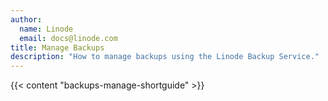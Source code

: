 ```yaml
---
author:
  name: Linode
  email: docs@linode.com
title: Manage Backups
description: "How to manage backups using the Linode Backup Service."
---
```


{{< content "backups-manage-shortguide" >}}